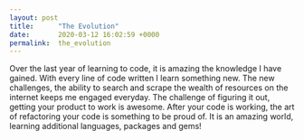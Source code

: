 ```yaml
---
layout: post
title:      "The Evolution"
date:       2020-03-12 16:02:59 +0000
permalink:  the_evolution
---
```



Over the last year of learning to code, it is amazing the knowledge I have gained. With every line of code written I learn something new. The new challenges, the ability to search and scrape the wealth of resources on the internet keeps me engaged everyday. The challenge of figuring it out, getting your product to work is awesome. After your code is working, the art of refactoring your code is something to be proud of. It is an amazing world, learning additional languages, packages and gems! 




